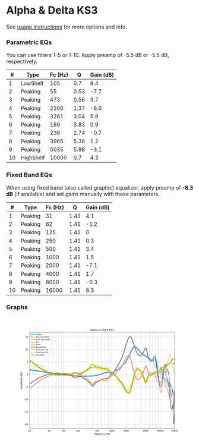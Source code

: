 # Alpha & Delta KS3
See [usage instructions](https://github.com/jaakkopasanen/AutoEq#usage) for more options and info.

### Parametric EQs
You can use filters 1-5 or 1-10. Apply preamp of -5.5 dB or -5.5 dB, respectively.

|   # | Type      |   Fc (Hz) |    Q |   Gain (dB) |
|-----|-----------|-----------|------|-------------|
|   1 | LowShelf  |       105 | 0.7  |         8.4 |
|   2 | Peaking   |        55 | 0.53 |        -7.7 |
|   3 | Peaking   |       473 | 0.56 |         3.7 |
|   4 | Peaking   |      2206 | 1.37 |        -8.6 |
|   5 | Peaking   |      3261 | 3.04 |         5.9 |
|   6 | Peaking   |       169 | 3.83 |         0.9 |
|   7 | Peaking   |       236 | 2.74 |        -0.7 |
|   8 | Peaking   |      3965 | 5.38 |         1.2 |
|   9 | Peaking   |      5035 | 5.98 |        -3.1 |
|  10 | HighShelf |     10000 | 0.7  |         4.3 |

### Fixed Band EQs
When using fixed band (also called graphic) equalizer, apply preamp of **-8.3 dB** (if available) and set gains manually with these parameters.

|   # | Type    |   Fc (Hz) |    Q |   Gain (dB) |
|-----|---------|-----------|------|-------------|
|   1 | Peaking |        31 | 1.41 |         4.1 |
|   2 | Peaking |        62 | 1.41 |        -1.2 |
|   3 | Peaking |       125 | 1.41 |         0   |
|   4 | Peaking |       250 | 1.41 |         0.3 |
|   5 | Peaking |       500 | 1.41 |         3.4 |
|   6 | Peaking |      1000 | 1.41 |         1.5 |
|   7 | Peaking |      2000 | 1.41 |        -7.1 |
|   8 | Peaking |      4000 | 1.41 |         1.7 |
|   9 | Peaking |      8000 | 1.41 |        -0.3 |
|  10 | Peaking |     16000 | 1.41 |         8.3 |

### Graphs
![](./Alpha%20&%20Delta%20KS3.png)
